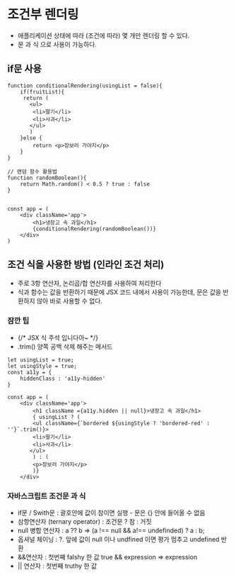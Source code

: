 # 조건부 렌더링
- 애플리케이션 상태에 따라 (조건에 따라) 몇 개만 렌더링 할 수 있다.
- 문 과 식 으로 사용이 가능하다.

## if문 사용
```
function conditionalRendering(usingList = false){
    if(fruitList){
     return (  
       <ul> 
        <li>딸기</li>
        <li>사과</li>
       </ul> 
       )
    }else {
        return <p>장보러 가야지</p>
    }
}

// 랜덤 함수 활용법
function randomBoolean(){
    return Math.random() < 0.5 ? true : false
}


const app = (
    <div className='app'>
        <h1>냉장고 속 과일</h1>
        {conditionalRendering(randomBoolean())}
    </div>
)

```

## 조건 식을 사용한 방법 (인라인 조건 처리)
- 주로 3항 연산자, 논리곱/합 연산자를 사용하여 처리한다 
- 식과 함수는 값을 반환하기 때문에 JSX 코드 내에서 사용이 가능한데, 문은 값을 반환하지 않아 바로 사용할 수 없다.

### 잠깐 팁
- {/* JSX 식 주석 입니다아~  */}
- .trim() 양쪽 공백 삭제 해주는 메서드

```
let usingList = true;
let usingStyle = true;
const a11y = {
    hiddenClass : 'a11y-hidden'
}

const app = (
    <div className='app'>
        <h1 className ={a11y.hidden || null}>냉장고 속 과일</h1>
        { usingList ? (
        <ul className={`bordered ${usingStyle ? 'bordered-red' : ''}`.trim()}>
        <li>딸기</li>
        <li>사과</li>
       </ul> 
        ) : ( 
        <p>장보러 가야지</p>
        )}
    </div>
```

### 자바스크립트 조건문 과 식
- if문 / Swith문 : 괄호안에 값이 참이면 실행 - 문은 {} 안에 들어올 수 없음
- 삼항연산자 (ternary operator) : 조건문 ? 참 : 거짓
- null 병합 연산자 :  a ?? b => (a !== null && a!== undefinded) ? a  : b;
- 옵셔널 체이닝 : ?. 앞에 값이 null 이나 undfined 이면 평가 멈추고 undefined 반환
- &&연산자 :  첫번째 falshy 한 값 true && expression => expression 
- || 연산자 : 첫번째 truthy 한 값 